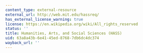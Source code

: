 ```yaml
---
content_type: external-resource
external_url: http://web.mit.edu/hassreq/
has_external_license_warning: true
license: https://en.wikipedia.org/wiki/All_rights_reserved
status: ''
title: Humanities, Arts, and Social Sciences (HASS)
uid: 63a8a43b-6e41-45ed-8768-7db6dc4dc374
wayback_url: ''
---
```

